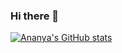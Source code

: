 ### Hi there 👋

<!--
**ananyahjha93/ananyahjha93** is a ✨ _special_ ✨ repository because its `README.md` (this file) appears on your GitHub profile.

Here are some ideas to get you started:

- 🔭 I’m currently working on ...
- 🌱 I’m currently learning ...
- 👯 I’m looking to collaborate on ...
- 🤔 I’m looking for help with ...
- 💬 Ask me about ...
- 📫 How to reach me: ...
- 😄 Pronouns: ...
- ⚡ Fun fact: ...
-->

[![Ananya's GitHub stats](https://github-readme-stats.vercel.app/api?username=ananyahjha93&count_private=true&include_all_commits=true&show_icons=true&theme=tokyonight)](https://github.com/anuraghazra/github-readme-stats)
